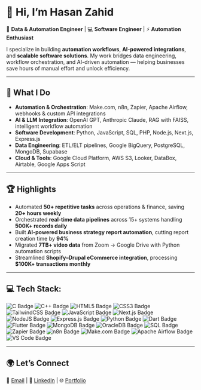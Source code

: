 # 👋 Hi, I’m Hasan Zahid  

🚀 **Data & Automation Engineer** | 💻 **Software Engineer** | ⚡ **Automation Enthusiast**  

I specialize in building **automation workflows**, **AI-powered integrations**, and **scalable software solutions**. My work bridges data engineering, workflow orchestration, and AI-driven automation — helping businesses save hours of manual effort and unlock efficiency.  

---

## 🔧 What I Do
- **Automation & Orchestration**: Make.com, n8n, Zapier, Apache Airflow, webhooks & custom API integrations  
- **AI & LLM Integration**: OpenAI GPT, Anthropic Claude, RAG with FAISS, intelligent workflow automation  
- **Software Development**: Python, JavaScript, SQL, PHP, Node.js, Next.js, Express.js  
- **Data Engineering**: ETL/ELT pipelines, Google BigQuery, PostgreSQL, MongoDB, Supabase  
- **Cloud & Tools**: Google Cloud Platform, AWS S3, Looker, DataBox, Airtable, Google Apps Script  

---

## 🏆 Highlights
- Automated **50+ repetitive tasks** across operations & finance, saving **20+ hours weekly**  
- Orchestrated **real-time data pipelines** across 15+ systems handling **500K+ records daily**  
- Built **AI-powered business strategy report automation**, cutting report creation time by **94%**  
- Migrated **7TB+ video data** from Zoom → Google Drive with Python automation scripts  
- Streamlined **Shopify–Drupal eCommerce integration**, processing **$100K+ transactions monthly**  

---

## 💻 Tech Stack:
<p align="left"> 
  <img src="https://img.shields.io/badge/C-00599C?style=for-the-badge&logo=c&logoColor=white" alt="C Badge"/> 
  <img src="https://img.shields.io/badge/C++-00599C?style=for-the-badge&logo=c%2B%2B&logoColor=white" alt="C++ Badge"/> 
  <img src="https://img.shields.io/badge/HTML5-E34F26?style=for-the-badge&logo=html5&logoColor=white" alt="HTML5 Badge"/> 
  <img src="https://img.shields.io/badge/CSS3-1572B6?style=for-the-badge&logo=css3&logoColor=white" alt="CSS3 Badge"/> 
  <img src="https://img.shields.io/badge/Tailwind_CSS-06B6D4?style=for-the-badge&logo=tailwindcss&logoColor=white" alt="TailwindCSS Badge"/> 
  <img src="https://img.shields.io/badge/JavaScript-F7DF1E?style=for-the-badge&logo=javascript&logoColor=black" alt="JavaScript Badge"/> 
  <img src="https://img.shields.io/badge/Next.js-000000?style=for-the-badge&logo=nextdotjs&logoColor=white" alt="Next.js Badge"/> 
  <img src="https://img.shields.io/badge/Node.js-43853D?style=for-the-badge&logo=node.js&logoColor=white" alt="NodeJS Badge"/> 
  <img src="https://img.shields.io/badge/Express.js-000000?style=for-the-badge&logo=express&logoColor=white" alt="Express.js Badge"/> 
  <img src="https://img.shields.io/badge/Python-3776AB?style=for-the-badge&logo=python&logoColor=white" alt="Python Badge"/> 
  <img src="https://img.shields.io/badge/Dart-0175C2?style=for-the-badge&logo=dart&logoColor=white" alt="Dart Badge"/> 
  <img src="https://img.shields.io/badge/Flutter-02569B?style=for-the-badge&logo=flutter&logoColor=white" alt="Flutter Badge"/> 
  <img src="https://img.shields.io/badge/MongoDB-47A248?style=for-the-badge&logo=mongodb&logoColor=white" alt="MongoDB Badge"/> 
  <img src="https://img.shields.io/badge/OracleDB-F80000?style=for-the-badge&logo=oracle&logoColor=white" alt="OracleDB Badge"/> 
  <img src="https://img.shields.io/badge/SQL-316192?style=for-the-badge&logo=postgresql&logoColor=white" alt="SQL Badge"/> 
  <img src="https://img.shields.io/badge/Zapier-FF4A00?style=for-the-badge&logo=zapier&logoColor=white" alt="Zapier Badge"/> 
  <img src="https://img.shields.io/badge/n8n-525456?style=for-the-badge&logo=n8n&logoColor=#ea4b71" alt="n8n Badge"/> 
  <img src="https://img.shields.io/badge/Make-8200fa?style=for-the-badge&logo=make&logoColor=white" alt="Make.com Badge"/> 
  <img src="https://img.shields.io/badge/Apache%20Airflow-007ACC?style=for-the-badge&logo=apacheairflow&logoColor=white" alt="Apache Airflow Badge"/> 
  <img src="https://img.shields.io/badge/Visual%20Studio%20Code-007ACC?style=for-the-badge&logo=visual-studio-code&logoColor=white" alt="VS Code Badge"/> 
</p>

---

## 🌍 Let’s Connect  
📩 [Email](mailto:hasan-zahid@outlook.com) | 💼 [LinkedIn](https://linkedin.com/in/hasanzahidseo) | 🌐 [Portfolio](https://hasanz.vercel.app)  
